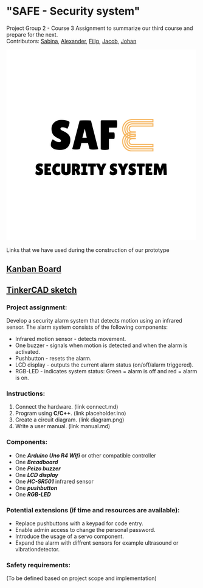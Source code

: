 # "SAFE - Security system"   
Project Group 2 - Course 3
Assignment to summarize our third course and prepare for the next.  
Contributors: [Sabina](https://github.com/binasime), [Alexander](https://github.com/alexanderchasacademy), [Filip](https://github.com/Filipanderssondev),  [Jacob](https://github.com/jalis00), [Johan](https://github.com/bubba-94)  

![SAFE Security system](https://github.com/Filipanderssondev/course3_projectgroup2_security_system/blob/main/tools/SAF.png)  

Links that we have used during the construction of our prototype
## [Kanban Board](https://github.com/users/Filipanderssondev/projects/6)

## [TinkerCAD sketch](https://www.tinkercad.com/things/5uBEkDFoMVf/editel?returnTo=%2Fdashboard%2Fcollections%2FlpoVdsgYDhd%2Fcircuits&sharecode=g7MacNAFKvwASCkBhs4NBxaIz7i4_q1bs9MvRA8sCxU)   

### Project assignment:  
Develop a security alarm system that detects motion using an infrared sensor. The alarm system consists of the following components:   
* Infrared motion sensor - detects movement.  
* One buzzer - signals when motion is detected and when the alarm is activated.
* Pushbutton - resets the alarm.    
* LCD display - outputs the current alarm status (on/off/alarm triggered).
* RGB-LED - indicates system status: Green = alarm is off and red = alarm is on.

### Instructions:
1. Connect the hardware. (link connect.md)
2. Program using **C/C++**. (link placeholder.ino)
3. Create a circuit diagram. (link diagram.png)
4. Write a user manual. (link manual.md)

### Components: 
* One ***Arduino Uno R4 Wifi*** or other compatible controller  
* One ***Breadboard***   
* One ***Peizo buzzer***      
* One ***LCD display***
* One ***HC-SR501*** infrared sensor  
* One ***pushbutton***  
* One ***RGB-LED***  

### Potential extensions (if time and resources are available):  

* Replace pushbuttons with a keypad for code entry.  
* Enable admin access to change the personal password.  
* Introduce the usage of a servo component.  
* Expand the alarm with diffrent sensors for example ultrasound or vibrationdetector.  

### Safety requirements:  
(To be defined based on project scope and implementation)
